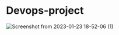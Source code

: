 # Devops-project
![Screenshot from 2023-01-23 18-52-06 (1)](https://user-images.githubusercontent.com/91377914/230330361-6368dde0-996b-4457-a6cd-cebc464e5d7d.png)
